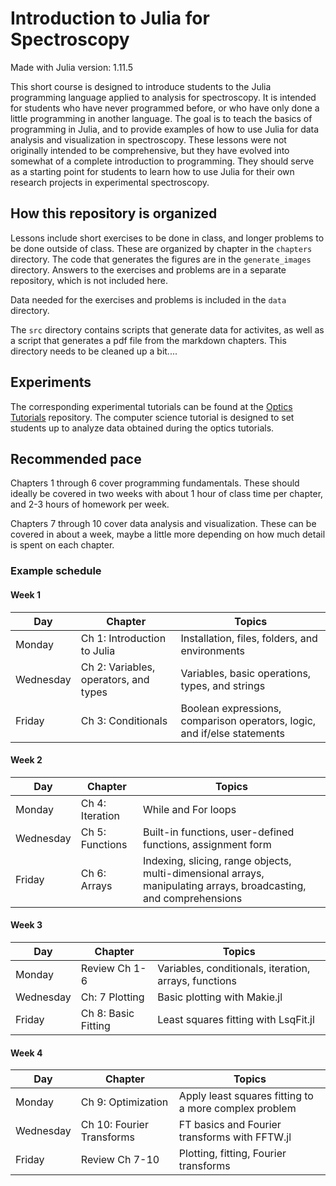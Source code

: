 # Introduction to Julia for Spectroscopy

Made with Julia version: 1.11.5

This short course is designed to introduce students to the Julia programming language applied to analysis for spectroscopy.
It is intended for students who have never programmed before, or who have only done a little programming in another language.
The goal is to teach the basics of programming in Julia, and to provide examples of how to use Julia for data analysis and visualization in spectroscopy.
These lessons were not originally intended to be comprehensive, but they have evolved into somewhat of a complete introduction to programming.
They should serve as a starting point for students to learn how to use Julia for their own research projects in experimental spectroscopy.


## How this repository is organized
Lessons include short exercises to be done in class, and longer problems to be done outside of class.
These are organized by chapter in the `chapters` directory.
The code that generates the figures are in the `generate_images` directory.
Answers to the exercises and problems are in a separate repository, which is not included here.

Data needed for the exercises and problems is included in the `data` directory.

The `src` directory contains scripts that generate data for activites, as well as a script that generates a pdf file from the markdown chapters.
This directory needs to be cleaned up a bit....


## Experiments
The corresponding experimental tutorials can be found at the [Optics Tutorials](https://github.com/garrekstemo/Optics-Tutorials) repository.
The computer science tutorial is designed to set students up to analyze data obtained during the optics tutorials.


## Recommended pace

Chapters 1 through 6 cover programming fundamentals.
These should ideally be covered in two weeks with about 1 hour of class time per chapter, and 2-3 hours of homework per week.

Chapters 7 through 10 cover data analysis and visualization.
These can be covered in about a week, maybe a little more depending on how much detail is spent on each chapter.


### Example schedule

#### Week 1
| Day | Chapter | Topics |
|-----|---------|--------|
| Monday   | Ch 1: Introduction to Julia | Installation, files, folders, and environments  |
| Wednesday   | Ch 2: Variables, operators, and types | Variables, basic operations, types, and strings |
| Friday   | Ch 3: Conditionals | Boolean expressions, comparison operators, logic, and if/else statements |

#### Week 2
| Day | Chapter | Topics |
|-----|---------|--------|
| Monday   | Ch 4: Iteration | While and For loops |
| Wednesday   | Ch 5: Functions | Built-in functions, user-defined functions, assignment form |
| Friday   | Ch 6: Arrays | Indexing, slicing, range objects, multi-dimensional arrays, manipulating arrays, broadcasting, and comprehensions |

#### Week 3
| Day | Chapter | Topics |
|-----|---------|--------|
| Monday   | Review Ch 1-6 | Variables, conditionals, iteration, arrays, functions |
| Wednesday   | Ch: 7 Plotting | Basic plotting with Makie.jl |
| Friday   | Ch 8: Basic Fitting | Least squares fitting with LsqFit.jl |

#### Week 4
| Day | Chapter | Topics |
|-----|---------|--------|
| Monday   | Ch 9: Optimization | Apply least squares fitting to a more complex problem |
| Wednesday  | Ch 10: Fourier Transforms | FT basics and Fourier transforms with FFTW.jl |
| Friday  | Review Ch 7-10 | Plotting, fitting, Fourier transforms |
